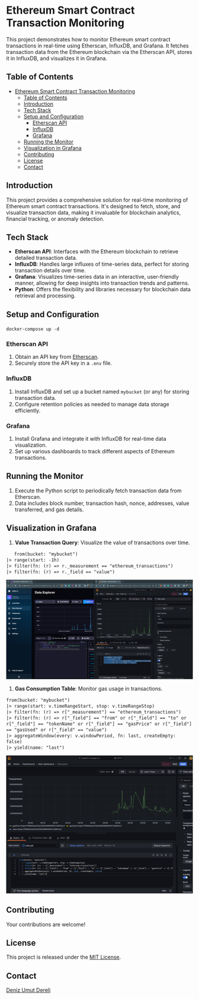 # Ethereum Smart Contract Transaction Monitoring

This project demonstrates how to monitor Ethereum smart contract transactions in real-time using Etherscan, InfluxDB, and Grafana. It fetches transaction data from the Ethereum blockchain via the Etherscan API, stores it in InfluxDB, and visualizes it in Grafana.

## Table of Contents

- [Ethereum Smart Contract Transaction Monitoring](#ethereum-smart-contract-transaction-monitor)
  - [Table of Contents](#table-of-contents)
  - [Introduction](#introduction)
  - [Tech Stack](#tech-stack)
  - [Setup and Configuration](#setup-and-configuration)
    - [Etherscan API](#etherscan-api)
    - [InfluxDB](#influxdb)
    - [Grafana](#grafana)
  - [Running the Monitor](#running-the-monitor)
  - [Visualization in Grafana](#visualization-in-grafana)
  - [Contributing](#contributing)
  - [License](#license)
  - [Contact](#contact)

## Introduction

This project provides a comprehensive solution for real-time monitoring of Ethereum smart contract transactions. It's designed to fetch, store, and visualize transaction data, making it invaluable for blockchain analytics, financial tracking, or anomaly detection.

## Tech Stack

- **Etherscan API**: Interfaces with the Ethereum blockchain to retrieve detailed transaction data.
- **InfluxDB**: Handles large influxes of time-series data, perfect for storing transaction details over time.
- **Grafana**: Visualizes time-series data in an interactive, user-friendly manner, allowing for deep insights into transaction trends and patterns.
- **Python**: Offers the flexibility and libraries necessary for blockchain data retrieval and processing.

## Setup and Configuration

```docker-compose up -d```

### Etherscan API

1. Obtain an API key from [Etherscan](https://etherscan.io/apis).
2. Securely store the API key in a `.env` file.

### InfluxDB

1. Install InfluxDB and set up a bucket named `mybucket` (or any) for storing transaction data.
2. Configure retention policies as needed to manage data storage efficiently.

### Grafana

1. Install Grafana and integrate it with InfluxDB for real-time data visualization.
2. Set up various dashboards to track different aspects of Ethereum transactions.

## Running the Monitor

1. Execute the Python script to periodically fetch transaction data from Etherscan.
2. Data includes block number, transaction hash, nonce, addresses, value transferred, and gas details.

## Visualization in Grafana

1. **Value Transaction Query**: Visualize the value of transactions over time.

```flux
   from(bucket: "mybucket")
|> range(start: -1h)
|> filter(fn: (r) => r._measurement == "ethereum_transactions")
|> filter(fn: (r) => r._field == "value")
```

![Monitoring Query](./images/influxdb_graphana.png)


1. **Gas Consumption Table**: Monitor gas usage in transactions.

```flux
from(bucket: "mybucket")
|> range(start: v.timeRangeStart, stop: v.timeRangeStop)
|> filter(fn: (r) => r["_measurement"] == "ethereum_transactions")
|> filter(fn: (r) => r["_field"] == "from" or r["_field"] == "to" or r["_field"] == "tokenName" or r["_field"] == "gasPrice" or r["_field"] == "gasUsed" or r["_field" == "value")
|> aggregateWindow(every: v.windowPeriod, fn: last, createEmpty: false)
|> yield(name: "last")
```
![Sophisticated Flux Query](./images/sophisticated_flux.png)

## Contributing

Your contributions are welcome!

## License

This project is released under the [MIT License](https://opensource.org/licenses/MIT).

## Contact

[Deniz Umut Dereli](https://www.linkedin.com/in/denizumutdereli/)
